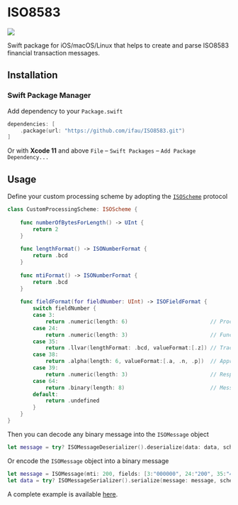 # ISO8583

![](https://github.com/ifau/ISO8583/workflows/Build%20and%20Test/badge.svg)

Swift package for iOS/macOS/Linux that helps to create and parse ISO8583 financial transaction messages.

## Installation

### Swift Package Manager

Add dependency to your `Package.swift`

```swift
dependencies: [
    .package(url: "https://github.com/ifau/ISO8583.git")
]
```

Or with **Xcode 11** and above `File` – `Swift Packages` – `Add Package Dependency...`

## Usage

Define your custom processing scheme by adopting the [`ISOScheme`](https://github.com/ifau/ISO8583/blob/master/Sources/ISO8583/ISOScheme.swift) protocol

```swift
class CustomProcessingScheme: ISOScheme {
    
    func numberOfBytesForLength() -> UInt {
        return 2
    }
    
    func lengthFormat() -> ISONumberFormat {
        return .bcd
    }
    
    func mtiFormat() -> ISONumberFormat {
        return .bcd
    }
    
    func fieldFormat(for fieldNumber: UInt) -> ISOFieldFormat {
        switch fieldNumber {
        case 3:
            return .numeric(length: 6)                          // Processing code
        case 24:
            return .numeric(length: 3)                          // Function code
        case 35:
            return .llvar(lengthFormat: .bcd, valueFormat:[.z]) // Track 2
        case 38:
            return .alpha(length: 6, valueFormat:[.a, .n, .p])  // Approval Code
        case 39:
            return .numeric(length: 3)                          // Response code
        case 64:
            return .binary(length: 8)                           // Message authentication code
        default:
            return .undefined
        }
    }
}
```

Then you can decode any binary message into the `ISOMessage` object

```swift
let message = try? ISOMessageDeserializer().deserialize(data: data, scheme: CustomProcessingScheme())
```

Or encode the `ISOMessage` object into a binary message

```swift
let message = ISOMessage(mti: 200, fields: [3:"000000", 24:"200", 35:"4000010000000001=991233000123410000"])
let data = try? ISOMessageSerializer().serialize(message: message, scheme: CustomProcessingScheme())
```

A complete example is available [here](https://github.com/ifau/ISO8583/blob/master/Tests/ISO8583Tests/ExampleUsageTests.swift).